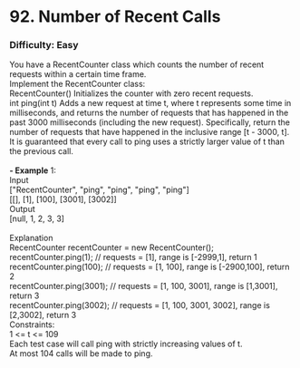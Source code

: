 # 92. Number of Recent Calls
### Difficulty: Easy
You have a RecentCounter class which counts the number of recent requests within a certain time frame. <br/> Implement the RecentCounter class: <br/> RecentCounter() Initializes the counter with zero recent requests. <br/> int ping(int t) Adds a new request at time t, where t represents some time in milliseconds, and returns the number of requests that has happened in the past 3000 milliseconds (including the new request). Specifically, return the number of requests that have happened in the inclusive range [t - 3000, t]. <br/> It is guaranteed that every call to ping uses a strictly larger value of t than the previous call. <br/>   <br/><b>- Example</b> 1: <br/> Input <br/> ["RecentCounter", "ping", "ping", "ping", "ping"] <br/> [[], [1], [100], [3001], [3002]] <br/> Output <br/> [null, 1, 2, 3, 3] <br/>  <br/> Explanation <br/> RecentCounter recentCounter = new RecentCounter(); <br/> recentCounter.ping(1);     // requests = [1], range is [-2999,1], return 1 <br/> recentCounter.ping(100);   // requests = [1, 100], range is [-2900,100], return 2 <br/> recentCounter.ping(3001);  // requests = [1, 100, 3001], range is [1,3001], return 3 <br/> recentCounter.ping(3002);  // requests = [1, 100, 3001, 3002], range is [2,3002], return 3 <br/>   Constraints: <br/> 1 <= t <= 109 <br/> Each test case will call ping with strictly increasing values of t. <br/> At most 104 calls will be made to ping.